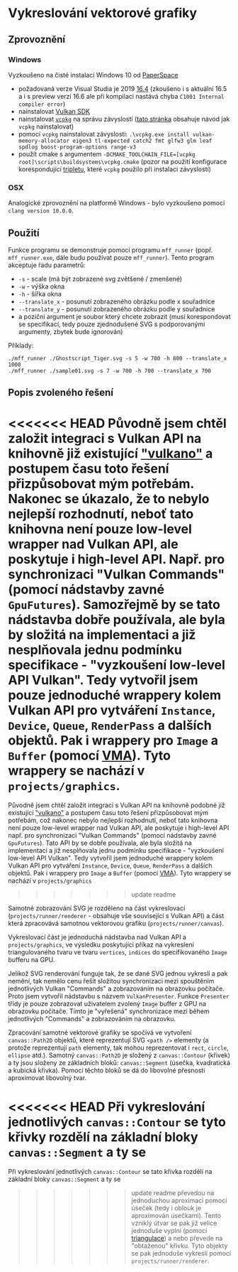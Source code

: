 # Vykreslování vektorové grafiky
## Zprovoznění
### Windows
Vyzkoušeno na čisté instalaci Windows 10 od [PaperSpace](https://www.paperspace.com/) 
- požadovaná verze Visual Studia je 2019 [16.4](https://docs.microsoft.com/en-us/visualstudio/releases/2019/history)
  (zkoušeno i s aktuální 16.5 a i s preview verzí 16.6 ale při kompilaci nastává chyba `C1001 Internal compiler error`)
- nainstalovat [Vulkan SDK](https://vulkan.lunarg.com/sdk/home#windows)
- nainstalovat [`vcpkg`](https://github.com/Microsoft/vcpkg) na správu závyslostí
  ([tato stránka](https://github.com/Microsoft/vcpkg) obsahuje návod jak `vcpkg` nainstalovat)
- pomocí `vcpkg` nainstalovat závyslosti:
  `.\vcpkg.exe install vulkan-memory-allocator eigen3 tl-expected catch2 fmt glfw3 glm leaf spdlog boost-program-options range-v3`
- použít cmake s argumentem `-DCMAKE_TOOLCHAIN_FILE=[vcpkg root]\scripts\buildsystems\vcpkg.cmake`
  (pozor na použití konfigurace korespondující [tripletu](https://github.com/microsoft/vcpkg/blob/master/docs/users/triplets.md), které `vcpkg` použilo při instalaci závyslostí)
### OSX
Analogické zprovoznění na platformě Windows - bylo vyzkoušeno pomocí `clang version 10.0.0`.
## Použití
Funkce programu se demonstruje pomocí programu `mff_runner` (popř. `mff_runner.exe`, dále budu používat pouze
`mff_runner`). Tento program akceptuje řadu parametrů:

- `-s` - scale (má být zobrazené svg zvětšené / zmenšené)
- `-w` - výška okna
- `-h` - šířka okna
- `--translate_x` - posunutí zobrazeného obrázku podle x souřadnice
- `--translate_y` - posunutí zobrazeného obrázku podle y souřadnice
- a poziční argument je soubor který chcete zobrazit (musí korespondovat se specifikací, tedy pouze zjednodušené SVG
  s podporovanými argumenty, zbytek bude ignorován)

Příklady:
```
./mff_runner ./Ghostscript_Tiger.svg -s 5 -w 700 -h 800 --translate_x 1000
./mff_runner ./sample01.svg -s 7 -w 700 -h 700 --translate_x 700
```

## Popis zvoleného řešení
<<<<<<< HEAD
Původně jsem chtěl založit integraci s Vulkan API na knihovně již existující ["vulkano"](https://github.com/vulkano-rs/vulkano)
a postupem času toto řešení přizpůsobovat mým potřebám. Nakonec se úkazalo, že to nebylo nejlepší rozhodnutí, neboť tato
knihovna není pouze low-level wrapper nad Vulkan API, ale poskytuje i high-level API. Např. pro synchronizaci "Vulkan
Commands" (pomocí nádstavby zavné `GpuFutures`). Samozřejmě by se tato nádstavba dobře používala, ale byla by složitá na
implementaci a již nesplňovala jednu podmínku specifikace - "vyzkoušení low-level API Vulkan". Tedy vytvořil jsem pouze
jednoduché wrappery kolem Vulkan API pro vytváření `Instance`, `Device`, `Queue`, `RenderPass` a dalších objektů.
Pak i wrappery pro `Image` a `Buffer` (pomocí [VMA](https://github.com/GPUOpen-LibrariesAndSDKs/VulkanMemoryAllocator)).
Tyto wrappery se nachází v `projects/graphics`.
=======
Původně jsem chtěl založit integraci s Vulkan API na knihovně podobné již existující ["vulkano"](https://github.com/vulkano-rs/vulkano)
a postupem času toto řešení přizpůsobovat mým potřebám, což nakonec nebylo nejlepší rozhodnutí, neboť tato knihovna není
pouze low-level wrapper nad Vulkan API, ale poskytuje i high-level API např. pro synchronizaci "Vulkan Commands" (pomocí
nádstavby zavné `GpuFutures`). Tato API by se dobře používala, ale byla složitá na implementaci a již nesplňovala jednu
podmínku specifikace - "vyzkoušení low-level API Vulkan". Tedy vytvořil jsem jednoduché wrappery kolem Vulkan API pro
vytváření `Instance`, `Device`, `Queue`, `RenderPass` a dalších objektů. Pak i wrappery pro `Image` a `Buffer` (pomocí
[VMA](https://github.com/GPUOpen-LibrariesAndSDKs/VulkanMemoryAllocator)). Tyto wrappery se nachází v `projects/graphics`
>>>>>>>  update readme

Samotné zobrazování SVG je rozděleno na část vykreslovací (`projects/runner/renderer` - obsahuje vše související s Vulkan API)
a část která zpracovává samotnou vektorovou grafiku (`projects/runner/canvas`).

Vykreslovací část je jednoduchá nádstavba nad Vulkan API a `projects/graphics`, ve výsledku poskytující příkaz na
vykreslení triangulovaného tvaru ve tvaru `vertices`, `indices` do specifikovaného `Image` bufferu na GPU.

Jelikož SVG renderování funguje tak, že se dané SVG jednou vykreslí a pak nemění, tak nemělo cenu řešit složitou
synchronizaci mezi spouštěním jednotlivých Vulkan "Commands" a zobrazováním na obrazovku počítače. Proto jsem vytvořil
nádstavbu s názvem `VulkanPresenter`. Funkce `Presenter` třídy je pouze zobrazovat uživatelem zvolený `Image` buffer z
GPU na obrazovku počítače. Tímto je "vyřešená" synchronizace mezi během jednotlivých "Commands" a zobrazováním na obrazovku.

Zpracování samotné vektorové grafiky se spočívá ve vytvoření `canvas::Path2D` objektů, které reprezentují SVG `<path />`
elementy (a protože reprezentují `path` elementy, tak mohou reprezentovat i `rect`, `circle`, `ellipse` atd.). Samotný
`canvas::Path2D` je složený z `canvas::Contour` (křivek) a ty jsou složeny ze základních bloků: `canvas::Segment` (úsečka,
kvadratická a kubická křivka). Pomocí těchto bloků se dá do libovolné přesnosti aproximovat libovolný tvar.

<<<<<<< HEAD
Při vykreslování jednotlivých `canvas::Contour` se tyto křivky rozdělí na základní bloky `canvas::Segment` a ty se
=======
Při vykreslování jednotlivých `canvas::Contour` se tato křivka rozdělí na základní bloky `canvas::Segment` a ty se
>>>>>>>  update readme
převedou na jednoduchou aproximaci pomocí úseček (tedy i oblouk je aproximován úsečkami). Tento vzniklý útvar se pak již
velice jednoduše vyplní (pomocí [triangulace](https://en.wikipedia.org/wiki/Polygon_triangulation)) a nebo převede na
"obtaženou" křivku. Tyto objekty se pak jednoduše vykreslí pomocí `projects/runner/renderer`.
